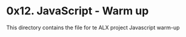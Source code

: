 # 0x12. JavaScript - Warm up
This directory contains the file for te ALX project Javascript warm-up
